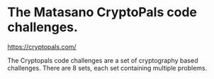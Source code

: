 # The Matasano CryptoPals code challenges. 

https://cryptopals.com/

The Cryptopals code challenges are a set of cryptography based challenges.
There are 8 sets, each set containing multiple problems.
